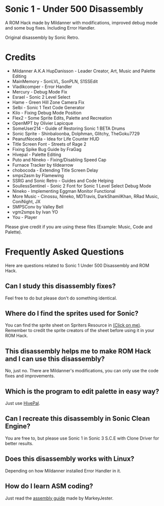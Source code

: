 # Sonic 1 - Under 500 Disassembly

A ROM Hack made by Mildanner with modifications, improved debug mode and some bug fixes. Including Error Handler.

Original disassembly by Sonic Retro.
# Credits
* Mildanner A.K.A HupDanisson - Leader Creator, Art, Music and Palette Editing
* MainMemory - SonLVL, SonPLN, S1SSEdit
* Vladikcomper - Error Handler
* Mercury - Debug Mode Fix
* Esrael - Sonic 2 Level Select
* Hame - Green Hill Zone Camera Fix
* Selbi - Sonic 1 Text Code Generator
* Kilo - Fixing Debug Mode Position
* Flex2 - Some Sprite Edits, Palette and Recreation
* OpenMPT by Olivier Lapicque
* SomeUser214 - Guide of Restoring Sonic 1 BETA Drums
* Sonic Sprite - Shinbaloonba, Dolphman, Glitchy, TheGoku7729
* PeanutNoceda - Idea for Life Counter HUD
* Title Screen Font - Streets of Rage 2
* Fixing Spike Bug Guide by FraGag
* Hivepal - Palette Editing
* Puto and Nineko - Fixing/Disabling Speed Cap
* Furnace Tracker by tildearrow
* chobocoda - Extending Title Screen Delay
* smps2asm by Flamewing
* SSRG and Sonic Retro - Guides and Code Helping
* SoullessSentinel - Sonic 2 Font for Sonic 1 Level Select Debug Mode
* Nineko - Implementing Eggman Monitor Functional
* More Music - Cinossu, Nineko, MDTravis, DarkShamilKhan, RRad Music, ConiNight, JX
* SMPSConv by Valley Bell
* vgm2smps by Ivan YO
* You - Player

Please give credit if you are using these files (Example: Music, Code and Palette).
# Frequently Asked Questions
Here are questions related to Sonic 1 Under 500 Disassembly and ROM Hack.
## Can I study this disassembly fixes?
Feel free to do but please don't do something identical.
## Where do I find the sprites used for Sonic?
You can find the sprite sheet on Spriters Resource in [(Click on me)](https://www.spriters-resource.com/custom_edited/sonicthehedgehogcustoms/sheet/95696/). Remember to credit the sprite creators of the sheet before using it in your ROM Hack.
## This disassembly helps me to make ROM Hack and I can use this disassembly?
No, just no. There are Mildanner's modifications, you can only use the code fixes and improvements.
## Which is the program to edit palette in easy way?
Just use [HivePal](https://forums.sonicretro.org/threads/hivepal-v2-2.39564/).
## Can I recreate this disassembly in Sonic Clean Engine?
You are free to, but please use Sonic 1 in Sonic 3 S.C.E with Clone Driver for better results.
## Does this disassembly works with Linux?
Depending on how Mildanner installed Error Handler in it.
## How do I learn ASM coding?
Just read the [assembly guide](https://mrjester.hapisan.com/04_MC68/) made by MarkeyJester.
